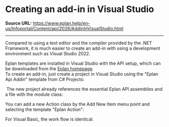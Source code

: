 # Creating an add-in in Visual Studio

**Source URL:** https://www.eplan.help/en-us/Infoportal/Content/api/2026/AddinInVisualStudio.html

---

Compared to using a text editor and the compiler provided by the .NET Framework, it is much easier to create an add-in with using a development environment such as Visual Studio 2022.

Eplan templates are installed in Visual Studio with the API setup, which can be downloaded from the [Eplan homepage](https://www.eplan.de/services/downloads/eplan-api/).   
To create an add-in, just create a project in Visual Studio using the "Eplan Api Addin" template from C# Projects:



 The new project already references the essential Eplan API assemblies and a file with the module class:



You can add a new Action class by the Add New Item menu point and selecting the template "Eplan Action":



For Visual Basic, the work flow is identical.